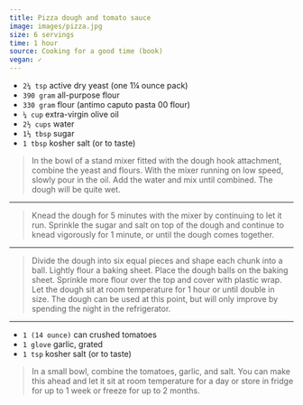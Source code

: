 ```yaml
---
title: Pizza dough and tomato sauce
image: images/pizza.jpg
size: 6 servings
time: 1 hour
source: Cooking for a good time (book)
vegan: ✓
---
```


* `2¼ tsp` active dry yeast (one 1¼ ounce pack)
* `390 gram` all-purpose flour
* `330 gram` flour (antimo caputo pasta 00 flour)
* `¼ cup` extra-virgin olive oil
* `2½ cups` water
* `1⅓ tbsp` sugar
* `1 tbsp` kosher salt (or to taste)

> In the bowl of a stand mixer fitted with the dough hook attachment, combine the yeast and flours. With the mixer running on low speed, slowly pour in the oil. Add the water and mix until combined. The dough will be quite wet.

---

> Knead the dough for 5 minutes with the mixer by continuing  to let it run. Sprinkle the sugar and salt on top of the dough and continue to knead vigorously for 1 minute, or until the dough comes together.

---

> Divide the dough into six equal pieces and shape each chunk into a ball. Lightly flour a baking sheet. Place the dough balls on the baking sheet. Sprinkle more flour over the top and cover with plastic wrap. Let the dough sit at room temperature for 1 hour or until double in size. The dough can be used at this point, but will only improve by spending the night in the refrigerator.

---

* `1 (14 ounce)` can crushed tomatoes
* `1 glove` garlic, grated
* `1 tsp` kosher salt (or to taste)

> In a small bowl, combine the tomatoes, garlic, and salt. You can make this ahead and let it sit at room temperature for a day or store in fridge for up to 1 week or freeze for up to 2 months.